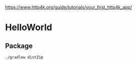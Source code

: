 https://www.http4k.org/guide/tutorials/your_first_http4k_app/

# HelloWorld

## Package
```
./gradlew distZip
```

